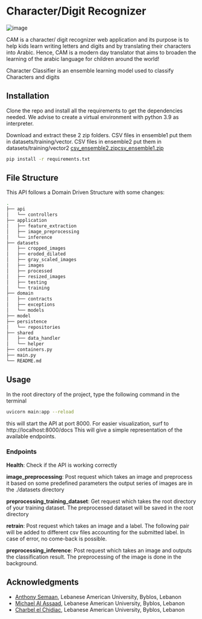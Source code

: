 # Character/Digit Recognizer

![image](https://user-images.githubusercontent.com/92089618/198839952-7636aeda-f613-4133-b25d-f0815a59cf9f.png)

CAM is a character/ digit recognizer web application and its purpose is to help kids learn writing letters and digits and by translating their characters into Arabic.
Hence, CAM is a modern day translator that aims to broaden the learning of the arabic language for children around the world!

Character Classifier is an ensemble learning model used to classify Characters and digits


## Installation

Clone the repo and install all the requirements to get the dependencies needed.
We advise to create a virtual environment with python 3.9 as interpreter.

Download and extract these 2 zip folders. CSV files in ensemble1 put them in datasets/training/vector. CSV files in ensemble2 put them in datasets/training/vector2
[csv_ensemble2.zip](https://github.com/anthonySemaan01/IEA/files/9919993/csv_ensemble2.zip)[csv_ensemble1.zip](https://github.com/anthonySemaan01/IEA/files/9920005/csv_ensemble1.zip)


```bash
pip install -r requirements.txt
```

## File Structure
This API follows a Domain Driven Structure with some changes:
```bash
.
├── api
│   └── controllers
├── application
│   ├── feature_extraction
│   ├── image_preprocessing
│   └── inference
├── datasets
│   ├── cropped_images
│   ├── eroded_dilated
│   ├── gray_scaled_images
│   ├── images
│   ├── processed
│   ├── resized_images
│   ├── testing
│   └── training
├── domain
│   ├── contracts
│   ├── exceptions
│   └── models
├── model
├── persistence
│   └── repositories
├── shared
│   ├── data_handler
│   └── helper
├── containers.py
├── main.py
└── README.md
```
## Usage

In the root directory of the project, type the following command in the terminal

```bash
uvicorn main:app --reload
```

this will start the API at port 8000. For easier visualization, surf to http://localhost:8000/docs
This will give a simple representation of the available endpoints.

### Endpoints

**Health**: Check if the API is working correctly

**image_preprocessing**: Post request which takes an image and preprocess it based on some predefined parameters
the output series of images are in the ./datasets directory

**preprocessing_training_dataset**: Get request which takes the root directory of your training dataset. The
preprocessed dataset will be saved in the root directory

**retrain**: Post request which takes an image and a label. The following pair will be added to different csv files
accounting for the submitted label. In case of error, no come-back is possible.

**preprocessing_inference**: Post request which takes an image and outputs the classification result.
The preprocessing of the image is done in the background.

## Acknowledgments

- [Anthony Semaan](https://github.com/anthonySemaan01), Lebanese American University, Byblos, Lebanon
- [Michael Al Assaad](https://github.com/michaelalassaad), Lebanese American University, Byblos, Lebanon
- [Charbel el Chidiac](https://github.com/charbelc15), Lebanese American University, Byblos, Lebanon


